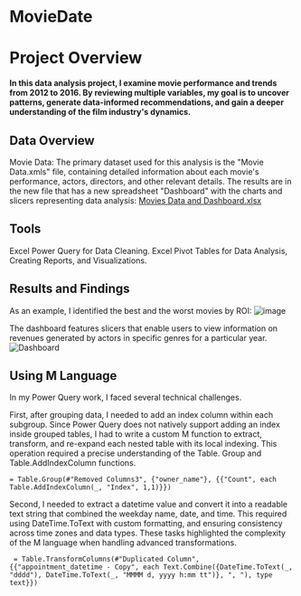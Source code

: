 # MovieDate

# Project Overview

**In this data analysis project, I examine movie performance and trends from 2012 to 2016. By reviewing multiple variables, my goal is to uncover patterns, generate data-informed recommendations, and gain a deeper understanding of the film industry's dynamics.**

## Data Overview
Movie Data: The primary dataset used for this analysis is the "Movie Data.xmls" file, containing detailed information about each movie's performance, actors, directors, and other relevant details. The results are in the new file that has a new spreadsheet "Dashboard" with the charts and slicers representing data analysis: [Movies Data and Dashboard.xlsx](https://github.com/user-attachments/files/20746857/Movies.Data.and.Dashboard.xlsx)

## Tools

Excel Power Query for Data Cleaning.
Excel Pivot Tables for Data Analysis, Creating Reports, and Visualizations.

## Results and Findings

As an example, I identified the best and the worst movies by ROI: 
![image](https://github.com/user-attachments/assets/6dcecf6f-4935-4ab4-9fc7-e8f4cec1102d)

The dashboard features slicers that enable users to view information on revenues generated by actors in specific genres for a particular year.
![Dashboard](https://github.com/user-attachments/assets/6300df93-2120-4edd-835a-42ec155ec90e)

## Using M Language

In my Power Query work, I faced several technical challenges.

First, after grouping data, I needed to add an index column within each subgroup. Since Power Query does not natively support adding an index inside grouped tables, I had to write a custom M function to extract, transform, and re-expand each nested table with its local indexing. This operation required a precise understanding of the Table. Group and Table.AddIndexColumn functions.

`= Table.Group(#"Removed Columns3", {"owner_name"}, {{"Count", each Table.AddIndexColumn(_, "Index", 1,1)}})`

Second, I needed to extract a datetime value and convert it into a readable text string that combined the weekday name, date, and time. This required using DateTime.ToText with custom formatting, and ensuring consistency across time zones and data types. These tasks highlighted the complexity of the M language when handling advanced transformations.

` = Table.TransformColumns(#"Duplicated Column", {{"appointment_datetime - Copy", each Text.Combine({DateTime.ToText(_, "dddd"), DateTime.ToText(_, "MMMM d, yyyy h:mm tt")}, ", "), type text}})`

